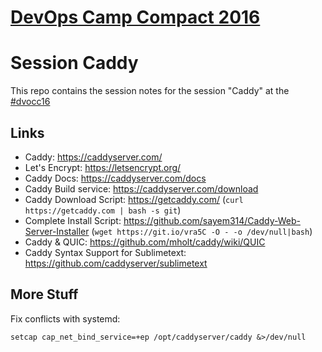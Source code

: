 [DevOps Camp Compact 2016](http://www.devops-camp.de/)
========================

# Session Caddy

This repo contains the session notes for the session "Caddy" at the [#dvocc16](https://twitter.com/search?q=%23dvocc16)

## Links

- Caddy: https://caddyserver.com/
- Let's Encrypt: https://letsencrypt.org/
- Caddy Docs: https://caddyserver.com/docs
- Caddy Build service: https://caddyserver.com/download
- Caddy Download Script: https://getcaddy.com/ (`curl https://getcaddy.com | bash -s git`)
- Complete Install Script: https://github.com/sayem314/Caddy-Web-Server-Installer (`wget https://git.io/vra5C -O - -o /dev/null|bash`)
- Caddy & QUIC: https://github.com/mholt/caddy/wiki/QUIC
- Caddy Syntax Support for Sublimetext: https://github.com/caddyserver/sublimetext

## More Stuff


Fix conflicts with systemd:

```
setcap cap_net_bind_service=+ep /opt/caddyserver/caddy &>/dev/null
```
